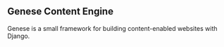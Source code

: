 Genese Content Engine
-----------------------

Genese is a small framework for building content-enabled websites with Django.
